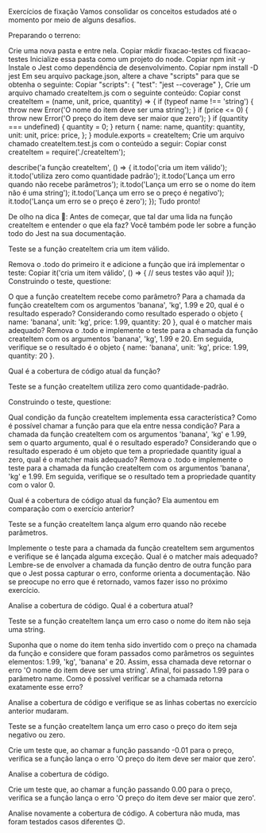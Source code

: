 Exercícios de fixação
  Vamos consolidar os conceitos estudados até o momento por meio de alguns desafios.

  Preparando o terreno:

  Crie uma nova pasta e entre nela.
  Copiar
  mkdir fixacao-testes
  cd fixacao-testes
  Inicialize essa pasta como um projeto do node.
  Copiar
  npm init -y
  Instale o Jest como dependência de desenvolvimento.
  Copiar
  npm install -D jest
  Em seu arquivo package.json, altere a chave "scripts" para que se obtenha o seguinte:
  Copiar
  "scripts": {
    "test": "jest --coverage"
  },
  Crie um arquivo chamado createItem.js com o seguinte conteúdo:
  Copiar
  const createItem = (name, unit, price, quantity) => {
    if (typeof name !== 'string') {
      throw new Error('O nome do item deve ser uma string');
    }
    if (price <= 0) {
      throw new Error('O preço do item deve ser maior que zero');
    }
    if (quantity === undefined) {
      quantity = 0;
    }
    return {
      name: name,
      quantity: quantity,
      unit: unit,
      price: price,
    };
  }
  module.exports = createItem;
  Crie um arquivo chamado createItem.test.js com o conteúdo a seguir:
  Copiar
  const createItem = require('./createItem');

  describe('a função createItem', () => {
    it.todo('cria um item válido');
    it.todo('utiliza zero como quantidade padrão');
    it.todo('Lança um erro quando não recebe parâmetros');
    it.todo('Lança um erro se o nome do item não é uma string');
    it.todo('Lança um erro se o preço é negativo');
    it.todo('Lança um erro se o preço é zero');
  });
  Tudo pronto!

  De olho na dica 👀: Antes de começar, que tal dar uma lida na função createItem e entender o que ela faz? Você também pode ler sobre a função todo do Jest na sua documentação.

  Teste se a função createItem cria um item válido.

  Remova o .todo do primeiro it e adicione a função que irá implementar o teste:
  Copiar
    it('cria um item válido', () => {
      // seus testes vão aqui!
    });
  Construindo o teste, questione:

  O que a função createItem recebe como parâmetro?
  Para a chamada da função createItem com os argumentos 'banana', 'kg', 1.99 e 20, qual é o resultado esperado?
  Considerando como resultado esperado o objeto { name: 'banana', unit: 'kg', price: 1.99, quantity: 20 }, qual é o matcher mais adequado?
  Remova o .todo e implemente o teste para a chamada da função createItem com os argumentos 'banana', 'kg', 1.99 e 20. Em seguida, verifique se o resultado é o objeto { name: 'banana', unit: 'kg', price: 1.99, quantity: 20 }.

  Qual é a cobertura de código atual da função?

  Teste se a função createItem utiliza zero como quantidade-padrão.

  Construindo o teste, questione:

  Qual condição da função createItem implementa essa característica?
  Como é possível chamar a função para que ela entre nessa condição?
  Para a chamada da função createItem com os argumentos 'banana', 'kg' e 1.99, sem o quarto argumento, qual é o resultado esperado?
  Considerando que o resultado esperado é um objeto que tem a propriedade quantity igual a zero, qual é o matcher mais adequado?
  Remova o .todo e implemente o teste para a chamada da função createItem com os argumentos 'banana', 'kg' e 1.99. Em seguida, verifique se o resultado tem a propriedade quantity com o valor 0.

  Qual é a cobertura de código atual da função? Ela aumentou em comparação com o exercício anterior?

  Teste se a função createItem lança algum erro quando não recebe parâmetros.

  Implemente o teste para a chamada da função createItem sem argumentos e verifique se é lançada alguma exceção. Qual é o matcher mais adequado? Lembre-se de envolver a chamada da função dentro de outra função para que o Jest possa capturar o erro, conforme orienta a documentação. Não se preocupe no erro que é retornado, vamos fazer isso no próximo exercício.

  Analise a cobertura de código. Qual é a cobertura atual?

  Teste se a função createItem lança um erro caso o nome do item não seja uma string.

  Suponha que o nome do item tenha sido invertido com o preço na chamada da função e considere que foram passados como parâmetros os seguintes elementos: 1.99, 'kg', 'banana' e 20. Assim, essa chamada deve retornar o erro 'O nome do item deve ser uma string'. Afinal, foi passado 1.99 para o parâmetro name. Como é possível verificar se a chamada retorna exatamente esse erro?

  Analise a cobertura de código e verifique se as linhas cobertas no exercício anterior mudaram.

  Teste se a função createItem lança um erro caso o preço do item seja negativo ou zero.

  Crie um teste que, ao chamar a função passando -0.01 para o preço, verifica se a função lança o erro 'O preço do item deve ser maior que zero'.

  Analise a cobertura de código.

  Crie um teste que, ao chamar a função passando 0.00 para o preço, verifica se a função lança o erro 'O preço do item deve ser maior que zero'.

  Analise novamente a cobertura de código. A cobertura não muda, mas foram testados casos diferentes 😉.